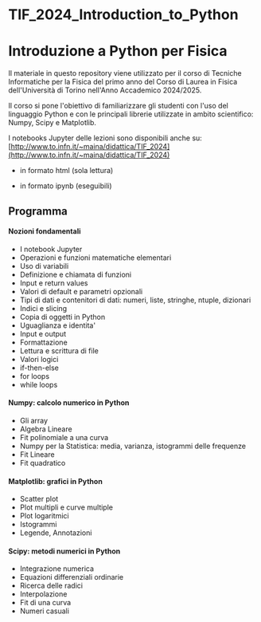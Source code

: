 # TIF_2024_Introduction_to_Python

Introduzione a Python per Fisica
=================================

Il materiale in questo repository viene utilizzato per il corso di Tecniche Informatiche per la Fisica
del primo anno del Corso di Laurea in Fisica dell'Università di Torino nell'Anno Accademico 2024/2025.

Il corso si pone l'obiettivo di familiarizzare gli studenti con l'uso del linguaggio Python e con le principali librerie utilizzate in ambito scientifico: Numpy, Scipy e Matplotlib.

I notebooks Jupyter delle lezioni sono disponibili anche su: [http://www.to.infn.it/~maina/didattica/TIF_2024](http://www.to.infn.it/~maina/didattica/TIF_2024)

- in formato html (sola lettura)

- in formato ipynb (eseguibili)

Programma
---------

<h4>Nozioni fondamentali</h4>
<ul>
    <li>I notebook Jupyter</li>
    <li>Operazioni e funzioni matematiche elementari</li>
    <li>Uso di variabili</li>
    <li>Definizione e chiamata di funzioni</li>
    <li>Input e return values</li>
    <li>Valori di default e parametri opzionali</li>
    <li>Tipi di dati e contenitori di dati: numeri, liste, stringhe, ntuple, dizionari</li>
    <li>Indici e slicing</li>
    <li>Copia di oggetti in Python</li>
    <li>Uguaglianza e identita'</li>
    <li>Input e output</li>
    <li>Formattazione</li>
    <li>Lettura e scrittura di file</li>
    <li>Valori logici</li>
    <li>if-then-else</li>
    <li>for loops</li>
    <li>while loops</li>
</ul>
<h4>Numpy: calcolo numerico in Python</h4>
<ul>
    <li>Gli array</li>
    <li>Algebra Lineare</li>
    <li>Fit polinomiale a una curva</li>
    <li>Numpy per la Statistica: media, varianza, istogrammi delle frequenze</li>
    <li>Fit Lineare</li>
    <li>Fit quadratico</li>
</ul>
<h4>Matplotlib: grafici in Python</h4>
<ul>
    <li>Scatter plot</li>
    <li>Plot multipli e curve multiple</li>
    <li>Plot logaritmici</li>
    <li>Istogrammi</li>
    <li>Legende, Annotazioni</li>
</ul>
<h4>Scipy: metodi numerici in Python</h4>
<ul>
    <li>Integrazione numerica</li>
    <li>Equazioni differenziali ordinarie</li>
    <li>Ricerca delle radici</li>
    <li>Interpolazione</li>
    <li>Fit di una curva</li>
    <li>Numeri casuali</li>
</ul>

